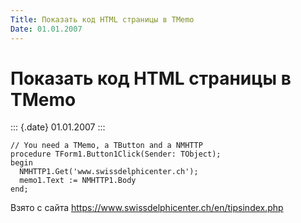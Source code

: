 ```yaml
---
Title: Показать код HTML страницы в TMemo
Date: 01.01.2007
---
```



Показать код HTML страницы в TMemo
==================================

::: {.date}
01.01.2007
:::

    // You need a TMemo, a TButton and a NMHTTP
    procedure TForm1.Button1Click(Sender: TObject); 
    begin 
      NMHTTP1.Get('www.swissdelphicenter.ch'); 
      memo1.Text := NMHTTP1.Body 
    end;

Взято с сайта <https://www.swissdelphicenter.ch/en/tipsindex.php>
